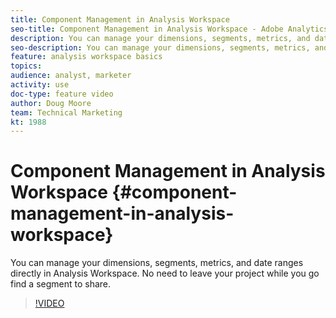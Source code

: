 ```yaml
---
title: Component Management in Analysis Workspace
seo-title: Component Management in Analysis Workspace - Adobe Analytics
description: You can manage your dimensions, segments, metrics, and date ranges directly in Analysis Workspace. No need to leave your project while you go find a segment to share.
seo-description: You can manage your dimensions, segments, metrics, and date ranges directly in Analysis Workspace. No need to leave your project while you go find a segment to share. - Adobe Analytics
feature: analysis workspace basics
topics: 
audience: analyst, marketer
activity: use
doc-type: feature video
author: Doug Moore
team: Technical Marketing
kt: 1988
---
```


# Component Management in Analysis Workspace {#component-management-in-analysis-workspace}

You can manage your dimensions, segments, metrics, and date ranges directly in Analysis Workspace. No need to leave your project while you go find a segment to share.

>[!VIDEO](https://video.tv.adobe.com/v/24095/?quality=12)
